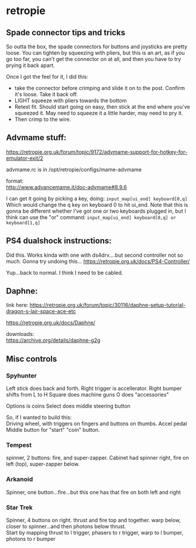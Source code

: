 # retropie

## Spade connector tips and tricks
So outta the box, the spade connectors for buttons and joysticks are pretty loose.  You can tighten by squeezing with pliers, but this is an art, as if you go too far, you can't get the connector on at all, and then you have to try prying it back apart.

Once I got the feel for it, I did this:
* take the connector before crimping and slide it on to the post.  Confirm it's loose.  Take it back off.
* LIGHT squeeze with pliers towards the bottom
* Retest fit.  Should start going on easy, then stick at the end where you've squeezed it.  May need to squeeze it a little harder, may need to pry it.
* Then crimp to the wire.

## Advmame stuff:
https://retropie.org.uk/forum/topic/9172/advmame-support-for-hotkey-for-emulator-exit/2

advmame.rc is in /opt/retropie/configs/mame-advmame

format:  
http://www.advancemame.it/doc-advmame#8.9.6

I can get it going by picking a key, doing:
```input_map[ui_end] keyboard[0,q]```
Which would change the q key on keyboard 0 to hit ui_end.  Note that this is gonna be different whether I've got one or two keyboards plugged in, but I think can use the "or" command:
```input_map[ui_end] keyboard[0,q] or keyboard[1,q]```

## PS4 dualshock instructions:
Did this.  Works kinda with one with ds4drv....but second controller not so much.  Gonna try undoing this...
https://retropie.org.uk/docs/PS4-Controller/

Yup...back to normal.  I think I need to be cabled.

## Daphne:
link here:
https://retropie.org.uk/forum/topic/30116/daphne-setup-tutorial-dragon-s-lair-space-ace-etc

https://retropie.org.uk/docs/Daphne/

downloads:  
https://archive.org/details/daphne-g2g


## Misc controls
### Spyhunter
Left stick does back and forth.
Right trigger is accellerator.
Right bumper shifts from L to H
Square does machine guns
O does "accessories"

Options is coins
Select does middle steering button

So, if I wanted to build this:  
Driving wheel, with triggers on fingers and buttons on thumbs.
Accel pedal
Middle button for "start"
"coin" button.

### Tempest
spinner, 2 buttons:  fire, and super-zapper.  Cabinet had spinner right, fire on left (top), super-zapper below.

### Arkanoid
Spinner, one button...fire...but this one has that fire on both left and right

### Star Trek
Spinner, 4 buttons on right.  thrust and fire top and together.  warp below, closer to spinner...and then photons below thrust.  
Start by mapping thrust to l trigger, phasers to r trigger, warp to l bumper, photons to r bumper
